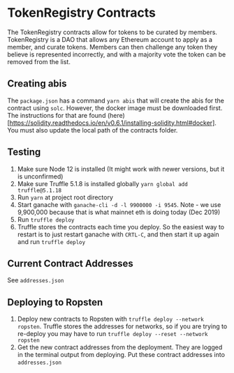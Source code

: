 # TokenRegistry Contracts
The TokenRegistry contracts allow for tokens to be curated by members. TokenRegistry is a DAO that allows any Ethereum account to apply as a member, and curate tokens. Members can then challenge any token they believe is represented incorrectly, and with a majority vote the token can be removed from the list. 

## Creating abis
The `package.json` has a command `yarn abis` that will create the abis for the contract using `solc`. However, the docker image must be downloaded first. The instructions for that are found (here)[https://solidity.readthedocs.io/en/v0.6.1/installing-solidity.html#docker]. You must also update the local path of the contracts folder.

## Testing
1. Make sure Node 12 is installed (It might work with newer versions, but it is unconfirmed)
2. Make sure Truffle 5.1.8 is installed globally `yarn global add truffle@5.1.18`
3. Run `yarn` at project root directory
4. Start ganache with `ganache-cli -d -l 9900000 -i 9545`. Note - we use 9,900,000 because that is what mainnet eth is doing today (Dec 2019)
5. Run `truffle deploy`
6. Truffle stores the contracts each time you deploy. So the easiest way to restart is to just restart ganache with `CRTL-C`, and then start it up again and run `truffle deploy`

## Current Contract Addresses
See `addresses.json`

## Deploying to Ropsten
1. Deploy new contracts to Ropsten with `truffle deploy --network ropsten`. Truffle stores the addresses for networks, so if you are trying to re-deploy you may have to run `truffle deploy --reset --network ropsten`
2. Get the new contract addresses from the deployment. They are logged in the terminal output from deploying. Put these contract addresses into `addresses.json`
